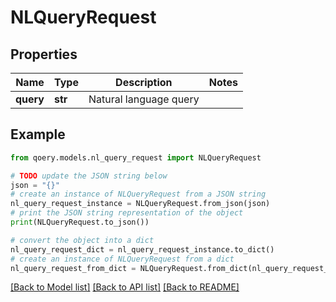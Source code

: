# NLQueryRequest


## Properties

Name | Type | Description | Notes
------------ | ------------- | ------------- | -------------
**query** | **str** | Natural language query | 

## Example

```python
from qoery.models.nl_query_request import NLQueryRequest

# TODO update the JSON string below
json = "{}"
# create an instance of NLQueryRequest from a JSON string
nl_query_request_instance = NLQueryRequest.from_json(json)
# print the JSON string representation of the object
print(NLQueryRequest.to_json())

# convert the object into a dict
nl_query_request_dict = nl_query_request_instance.to_dict()
# create an instance of NLQueryRequest from a dict
nl_query_request_from_dict = NLQueryRequest.from_dict(nl_query_request_dict)
```
[[Back to Model list]](../README.md#documentation-for-models) [[Back to API list]](../README.md#documentation-for-api-endpoints) [[Back to README]](../README.md)


